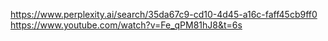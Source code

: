 https://www.perplexity.ai/search/35da67c9-cd10-4d45-a16c-faff45cb9ff0
https://www.youtube.com/watch?v=Fe_qPM81hJ8&t=6s

